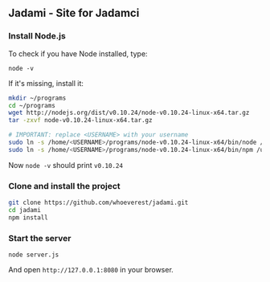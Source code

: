 ## Jadami - Site for Jadamci

### Install Node.js

To check if you have Node installed, type:

`node -v`

If it's missing, install it:

```bash
mkdir ~/programs
cd ~/programs
wget http://nodejs.org/dist/v0.10.24/node-v0.10.24-linux-x64.tar.gz
tar -zxvf node-v0.10.24-linux-x64.tar.gz

# IMPORTANT: replace <USERNAME> with your username
sudo ln -s /home/<USERNAME>/programs/node-v0.10.24-linux-x64/bin/node /usr/local/bin/node
sudo ln -s /home/<USERNAME>/programs/node-v0.10.24-linux-x64/bin/npm /usr/local/bin/npm
```

Now `node -v` should print `v0.10.24`

### Clone and install the project

```bash
git clone https://github.com/whoeverest/jadami.git
cd jadami
npm install
```

### Start the server

`node server.js`

And open `http://127.0.0.1:8080` in your browser.
